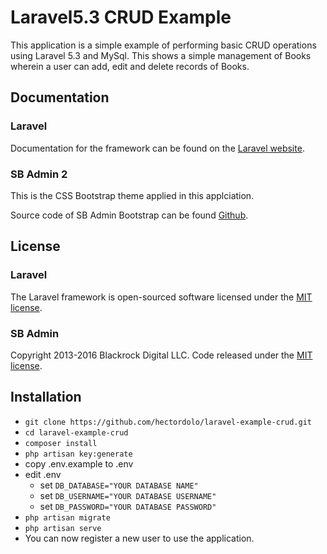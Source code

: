 # Laravel5.3 CRUD Example

This application is a simple example of performing basic CRUD operations using Laravel 5.3 and MySql. This shows a simple management of Books wherein a user can add, edit and delete records of Books.

## Documentation

### Laravel
Documentation for the framework can be found on the [Laravel website](http://laravel.com/docs).

### SB Admin 2

This is the CSS Bootstrap theme applied in this applciation.

Source code of SB Admin Bootstrap can be found [Github](https://github.com/BlackrockDigital/startbootstrap-sb-admin-2).

## License

### Laravel
The Laravel framework is open-sourced software licensed under the [MIT license](http://opensource.org/licenses/MIT).

### SB Admin
Copyright 2013-2016 Blackrock Digital LLC. Code released under the [MIT license](https://github.com/BlackrockDigital/startbootstrap-sb-admin-2/blob/gh-pages/LICENSE).

## Installation

* `git clone https://github.com/hectordolo/laravel-example-crud.git`
* `cd laravel-example-crud`
* `composer install`
* `php artisan key:generate`
* copy .env.example to .env
* edit .env
    * set `DB_DATABASE="YOUR DATABASE NAME"`
    * set `DB_USERNAME="YOUR DATABASE USERNAME"`
    * set `DB_PASSWORD="YOUR DATABASE PASSWORD"`
* `php artisan migrate`
* `php artisan serve`
* You can now register a new user to use the application.
